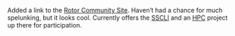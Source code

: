Added a link to the [Rotor Community Site](http://www.sscli.net/).
Haven’t had a chance for much spelunking, but it looks cool. Currently
offers the [SSCLI](http://sharedsourcecli.sscli.net/) and an
[HPC](http://cli-grande.sscli.net/) project up there for participation.
